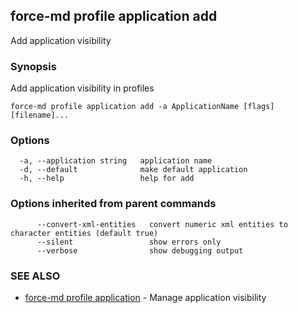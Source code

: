 ## force-md profile application add

Add application visibility

### Synopsis

Add application visibility in profiles

```
force-md profile application add -a ApplicationName [flags] [filename]...
```

### Options

```
  -a, --application string   application name
  -d, --default              make default application
  -h, --help                 help for add
```

### Options inherited from parent commands

```
      --convert-xml-entities   convert numeric xml entities to character entities (default true)
      --silent                 show errors only
      --verbose                show debugging output
```

### SEE ALSO

* [force-md profile application](force-md_profile_application.md)	 - Manage application visibility

